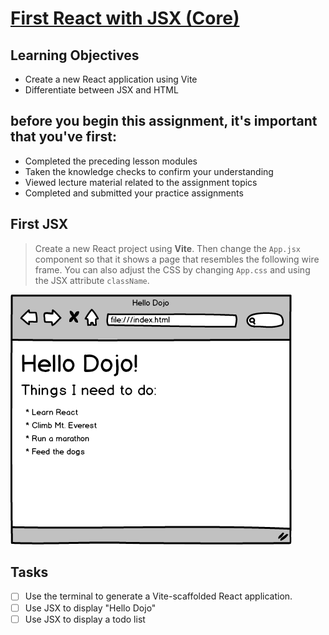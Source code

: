# [First React with JSX (Core)](https://login.codingdojo.com/m/754/16722/124554)

## Learning Objectives

- Create a new React application using Vite
- Differentiate between JSX and HTML

## before you begin this assignment, it's important that you've first:

- Completed the preceding lesson modules
- Taken the knowledge checks to confirm your understanding
- Viewed lecture material related to the assignment topics
- Completed and submitted your practice assignments

## First JSX

>Create a new React project using __Vite__. Then change the `App.jsx` component so that it shows a page that resembles the following wire frame. You can also adjust the CSS by changing `App.css` and using the JSX attribute `className`.

![](hello_dojo.png)

## Tasks

- [ ] Use the terminal to generate a Vite-scaffolded React application.
- [ ] Use JSX to display "Hello Dojo"
- [ ] Use JSX to display a todo list